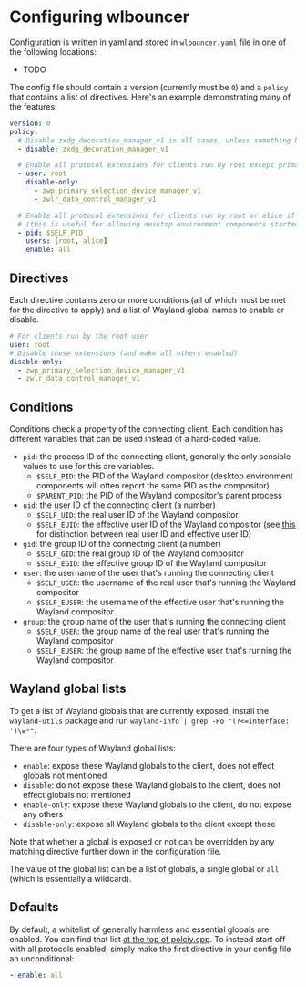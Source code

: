 # Configuring wlbouncer
Configuration is written in yaml and stored in `wlbouncer.yaml` file in one of the following locations:
- TODO

The config file should contain a version (currently must be `0`) and a `policy` that contains a list of directives. Here's an example demonstrating many of the features:
```yaml
version: 0
policy:
  # Disable zxdg_decoration_manager_v1 in all cases, unless something below enables it
  - disable: zxdg_decoration_manager_v1

  # Enable all protocol extensions for clients run by root except primary selection and data control
  - user: root
    disable-only:
      - zwp_primary_selection_device_manager_v1
      - zwlr_data_control_manager_v1

  # Enable all protocol extensions for clients run by root or alice if their PID is the same as the compositors's PID
  # (this is useful for allowing desktop environment components started by the Wayland compositor)
  - pid: $SELF_PID
    users: [root, alice]
    enable: all
```

## Directives
Each directive contains zero or more conditions (all of which must be met for the directive to apply) and a list of Wayland global names to enable or disable.

```yaml
# For clients run by the root user
user: root
# Disable these extensions (and make all others enabled)
disable-only:
  - zwp_primary_selection_device_manager_v1
  - zwlr_data_control_manager_v1
```

## Conditions
Conditions check a property of the connecting client. Each condition has different variables that can be used instead of a hard-coded value.

- `pid`: the process ID of the connecting client, generally the only sensible values to use for this are variables.
  - `$SELF_PID`: the PID of the Wayland compositor (desktop environment components will often report the same PID as the compositor)
  - `$PARENT_PID`: the PID of the Wayland compositor's parent process
- `uid`: the user ID of the connecting client (a number)
  - `$SELF_UID`: the real user ID of the Wayland compositor
  - `$SELF_EUID`: the effective user ID of the Wayland compositor (see [this](https://en.wikipedia.org/wiki/User_identifier) for distinction between real user ID and effective user ID)
- `gid`: the group ID of the connecting client (a number)
  - `$SELF_GID`: the real group ID of the Wayland compositor
  - `$SELF_EGID`: the effective group ID of the Wayland compositor
- `user`: the username of the user that's running the connecting client
  - `$SELF_USER`: the username of the real user that's running the Wayland compositor
  - `$SELF_EUSER`: the username of the effective user that's running the Wayland compositor
- `group`: the group name of the user that's running the connecting client
  - `$SELF_USER`: the group name of the real user that's running the Wayland compositor
  - `$SELF_EUSER`: the group name of the effective user that's running the Wayland compositor

## Wayland global lists
To get a list of Wayland globals that are currently exposed, install the `wayland-utils` package and run `wayland-info | grep -Po "(?<=interface: ')\w*"`.

There are four types of Wayland global lists:
- `enable`: expose these Wayland globals to the client, does not effect globals not mentioned
- `disable`: do not expose these Wayland globals to the client, does not effect globals not mentioned
- `enable-only`: expose these Wayland globals to the client, do not expose any others
- `disable-only`: expose all Wayland globals to the client except these

Note that whether a global is exposed or not can be overridden by any matching directive further down in the configuration file.

The value of the global list can be a list of globals, a single global or `all` (which is essentially a wildcard).

## Defaults
By default, a whitelist of generally harmless and essential globals are enabled. You can find that list [at the top of polciy.cpp](src/policy.cpp). To instead start off with all protocols enabled, simply make the first directive in your config file an unconditional:
```yaml
- enable: all
```
